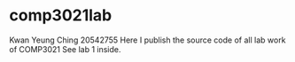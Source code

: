 # comp3021lab
Kwan Yeung Ching 20542755
Here I publish the source code of all lab work of COMP3021
See lab 1 inside.
